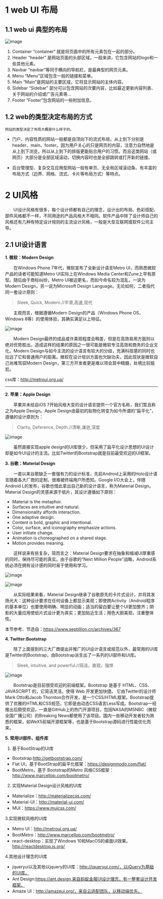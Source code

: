 # 1 web UI 布局
## 1.1 web ui 典型的布局
![image](https://raw.githubusercontent.com/fruitSandwich/note/d54550cb2d73a838b4e27a722572e7d1cad65f07/2016/web%20ui%E5%B8%83%E5%B1%80%E5%8F%8A%E9%A3%8E%E6%A0%BC/img/webui.gif)

1.    Container
“container“ 就是将页面中的所有元素包在一起的部分。
2.    Header
“header” 是网站页面的头部区域，一般来讲，它包含网站的logo和一些其他元素。
3.    Navbar
“navbar“等同于横向的导航栏，是最典型的网页元素。
4.    Menu
“Menu”区域包含一般的链接和菜单。
5.   Main
“Main”是网站的主要区域，它将显示网站的主体内容。
6.   Sidebar
“Sidebar” 部分可以包含网站的次要内容，比如最近更新内容列表、关于网站的介绍或广告元素等…
7.    Footer
“Footer”包含网站的一些附加信息。

## 1.2 web的类型决定布局的方式


```
网站的类型决定了布局大概是什么样子的。
```
- 门户、内容性质的网站一般都是自顶向下的流式布局，从上到下分别是header、main、footer。因为用户关心的只是网页的内容，注意力自然地是从上到下浏览，所以从上到下的排版更能贴合用户的习惯。而且这类网站（或网页）大部分是全部区域滚动，切换内容时也是全部跳转或打开新的链接。



- 后台管理型、复杂交互应用型网站一般有单页、无全局区域滚动条、有丰富的布局方式（边界、网格、流式、卡片等布局方式）等特点。



# 2 UI风格
&#160; &#160; &#160; &#160;UI设计风格有很多，每个设计师都有自己的理念，设计出的布局、色彩搭配、部件风格都不一样，不同用途的产品风格大不相同。软件产品中除了设计师自己的风格还有几种有特定设计规则的主流设计风格，一般是大型互联网或软件公司主导。


## 2.1 UI设计语言
**1. 微软：Modern Design**

&#160; &#160; &#160; &#160;在Windows Phone 7年代，微软宣布了全新设计语言Metro UI，而熟悉微软产品的读者可能知道Metro UI实际上在Windows Media Center和Zune上早有原型。随后由于商标纠纷，Metro UI被迫更名，而如今命名较为混乱，一说为Modern Design，另一说为Microsoft Design Language。无论如何，二者指代同一套设计原则：
>Sleek, Quick, Modern.//平滑,高速,现代

&#160; &#160; &#160; &#160;主观而言，根据遵循Modern Design的产品（Windows Phone OS，Windows 8等）的使用体验，其确实满足以上特征。

![image](https://github.com/fruitSandwich/note/blob/master/2016/web%20ui%E5%B8%83%E5%B1%80%E5%8F%8A%E9%A3%8E%E6%A0%BC/%E9%A3%8E%E6%A0%BC/windows/metroui_start-screen.png?raw=true)

&#160; &#160; &#160; &#160;Modern Design最终的成品或许美观程度会稍差，但是在高效易用方面则以绝对优势胜出。造成这样的结果的原因之一很可能是微软专注高效和商务的企业文化。Modern Design与如今主流的设计语言有较大的分歧，充满科技感的同时也拉远了它和普通用户的距离。微软在设计培训方面也欠缺功夫，因此现状是微软自己尚难驾驭Modern Design，第三方开发者更是难以领会其中精髓，处境比较尴尬。

css库：http://metroui.org.ua/

---
**2. 苹果：Apple Design**

&#160; &#160; &#160; &#160;苹果并未给自iOS 7开始风格大变的设计语言提供一个官方名称，我们暂且称之为Apple Design。Apple Design由最初的拟物化转变为如今所谓的“扁平化”，遵循的设计原则为：
> Clarity, Deference, Depth.//清晰,谦逊,深度

![image](http://www.septillion.cn/wp-content/uploads/2014/06/mail_hero_2x-1024x723.jpg)

&#160; &#160; &#160; &#160;虽然直接实现apple design的UI库很少，但采用了扁平化设计思想的UI设计却是如今UI设计的主流。比如Twitter的Bootstrap就是目前最受欢迎的UI框架。


**3. 谷歌：Material Design**

&#160; &#160; &#160; &#160;一直以来谷歌缺乏一套强有力的设计标准，先前Android上采用的Holo设计语言随着各大厂商的定制，很难被终端用户所悉知。Google I/O大会上，伴随Android L的发布，谷歌也借此拿出自己新的设计语言，称为Material Design。Material Design的灵感来源于纸片，其设计遵循如下原则：
- Material is the metaphor.
- Surfaces are intuitive and natural.
- Dimensionality affords interaction.
- One adaptive design.
- Content is bold, graphic and intentional.
- Color, surface, and iconography emphasize actions.
- User initiate change.
- Animation is choreographed on a shared stage.
- Motion provides meaning.

&#160; &#160; &#160; &#160;这样说来有些复杂，简而言之：Material Design要求在抽象和缩减UI厚重感的同时，保持尽可能的真实。由于谷歌的“Next Million People”战略，Android系统必须在拥有设计感的同时易于使用和学习。

![image](https://github.com/fruitSandwich/note/blob/master/2016/web%20ui%E5%B8%83%E5%B1%80%E5%8F%8A%E9%A3%8E%E6%A0%BC/%E9%A3%8E%E6%A0%BC/google%20Material/kioskbrowser.png?raw=true)

![image](https://github.com/fruitSandwich/note/blob/master/2016/web%20ui%E5%B8%83%E5%B1%80%E5%8F%8A%E9%A3%8E%E6%A0%BC/%E9%A3%8E%E6%A0%BC/google%20Material/console.png?raw=true)

&#160; &#160; &#160; &#160;从实际结果来看，Material Design继承了谷歌原先的卡片式设计，并将其发扬光大：这种设计要求在任何设备上都显示美观；即使跨Activity（Android程序的基本单位）也要使用明确、明显的动画；适当的留白要让整个UI更加整齐；阴影的大量应用使纸片式设计更为真实；更加贴近生活；用色大胆美观，注重整体性。


本节参考、节选自：https://www.septillion.cn/archives/367


**4. Twitter:Bootstrap**

&#160; &#160; &#160; &#160;除了上面提到的三大厂商提出并推广的UI设计语言或规范以外，最常用的UI库是Twitter的Bootstrap，由Bootstrap派生出了一系列的UI部件和UI库。
> Sleek, intuitive, and powerful.//简洁，直观，强悍

![image](https://github.com/fruitSandwich/note/blob/master/2016/web%20ui%E5%B8%83%E5%B1%80%E5%8F%8A%E9%A3%8E%E6%A0%BC/%E9%A3%8E%E6%A0%BC/bootstrap/bootstrap.png?raw=true)

&#160; &#160; &#160; &#160;Bootstrap是目前很受欢迎的前端框架。Bootstrap 是基于 HTML、CSS、JAVASCRIPT 的，它简洁灵活，使得 Web 开发更加快捷。 它由Twitter的设计师Mark Otto和Jacob Thornton合作开发，是一个CSS/HTML框架。Bootstrap提供了优雅的HTML和CSS规范，它即是由动态CSS语言Less写成。Bootstrap一经推出后颇受欢迎，一直是GitHub上的热门开源项目，包括NASA的MSNBC（微软全国广播公司）的Breaking News都使用了该项目。国内一些移动开发者较为熟悉的框架，如WeX5前端开源框架等，也是基于Bootstrap源码进行性能优化而来。


**5. 常用UI部件、组件库**

1. 基于BootStrap的UI库
- Bootstrap:http://getbootstrap.com/
- Flat UI，基于BootStrap的扁平化框架：https://designmodo.com/flat/
- BootMetro，基于 Bootstrap的Metro 风格CSS框架：http://www.marcellop.com/bootmetro/


2. 实现Material Design设计风格的UI库
- Materialize：http://materializecss.com/
- Material-UI：http://material-ui.com/
- MUI：https://www.muicss.com/

3.实现微软风格的UI库
- Metro UI：http://metroui.org.ua/
- BootMetro：http://www.marcellop.com/bootmetro/
- react-desktop：实现了Windows 10和MacOS的桌面UI效果。http://reactdesktop.js.org/


4.其他设计理念的UI库
- jqueryui以及其他以jquery的UI库：http://jqueryui.com/，以jQuery为基础的UI库。
- Ant Design:https://ant.design,来自蚂蚁金服UI设计理念，有一整套设计开发框架。
- Amaze UI：http://amazeui.org/，来自云适配团队，以移动端优先。
